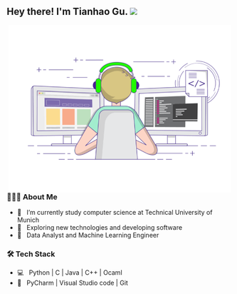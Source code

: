 <h2> Hey there! I'm Tianhao Gu. <img src="https://github.com/souvikguria98/souvikguria98/blob/master/Hi.gif" width="25"></h2>
<img align="right" alt="GIF" src="https://raw.githubusercontent.com/devSouvik/devSouvik/master/gif3.gif" width="500"/>

<h3> 👨🏻‍💻 About Me </h3>

- 🔭 &nbsp; I’m currently study computer science at Technical University of Munich
- 🤔 &nbsp; Exploring new technologies and developing software
- 💼 &nbsp; Data Analyst and Machine Learning Engineer

<h3>🛠 Tech Stack</h3>

- 💻 &nbsp; Python | C | Java | C++ | Ocaml 
- 🔧 &nbsp; PyCharm | Visual Studio code | Git



